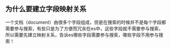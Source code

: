 ## 为什么要建立字段映射关系

一个文档（document）由很多个字段组成，但是在搜索的时候并不是每个字段都需要参与搜索，有些只是为了方便而冗余在es中，这些字段就不需要参与搜索，所以需要先建立映射关系，告诉es哪些字段需要参与搜索，哪些字段不用参与搜索！